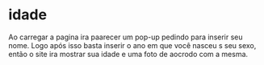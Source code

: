 # idade
Ao carregar a pagina ira paarecer um pop-up pedindo para inserir seu nome. 
Logo após isso basta inserir o ano em que você nasceu s seu sexo,
então o site ira mostrar sua idade e uma foto de aocrodo com a mesma.
